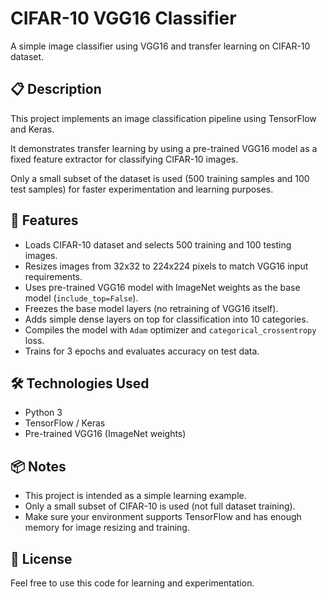 # CIFAR-10 VGG16 Classifier

A simple image classifier using VGG16 and transfer learning on CIFAR-10 dataset.

## 📋 Description

This project implements an image classification pipeline using TensorFlow and Keras.

It demonstrates transfer learning by using a pre-trained VGG16 model as a fixed feature extractor for classifying CIFAR-10 images.

Only a small subset of the dataset is used (500 training samples and 100 test samples) for faster experimentation and learning purposes.

## 🚀 Features

- Loads CIFAR-10 dataset and selects 500 training and 100 testing images.
- Resizes images from 32x32 to 224x224 pixels to match VGG16 input requirements.
- Uses pre-trained VGG16 model with ImageNet weights as the base model (`include_top=False`).
- Freezes the base model layers (no retraining of VGG16 itself).
- Adds simple dense layers on top for classification into 10 categories.
- Compiles the model with `Adam` optimizer and `categorical_crossentropy` loss.
- Trains for 3 epochs and evaluates accuracy on test data.

## 🛠️ Technologies Used

- Python 3
- TensorFlow / Keras
- Pre-trained VGG16 (ImageNet weights)

## 📦 Notes

- This project is intended as a simple learning example.
- Only a small subset of CIFAR-10 is used (not full dataset training).
- Make sure your environment supports TensorFlow and has enough memory for image resizing and training.

## 📄 License

Feel free to use this code for learning and experimentation.

